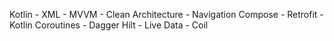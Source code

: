 Kotlin - XML - MVVM - Clean Architecture - Navigation Compose - Retrofit - Kotlin Coroutines - Dagger Hilt - Live Data - Coil
